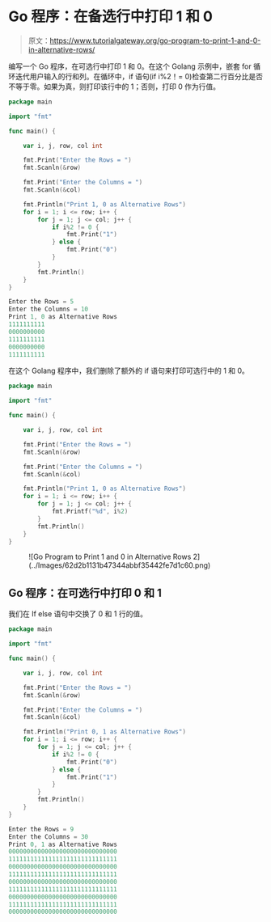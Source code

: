 # Go 程序：在备选行中打印 1 和 0

> 原文：<https://www.tutorialgateway.org/go-program-to-print-1-and-0-in-alternative-rows/>

编写一个 Go 程序，在可选行中打印 1 和 0。在这个 Golang 示例中，嵌套 for 循环迭代用户输入的行和列。在循环中，if 语句(if i%2！= 0)检查第二行百分比是否不等于零。如果为真，则打印该行中的 1；否则，打印 0 作为行值。

```go
package main

import "fmt"

func main() {

    var i, j, row, col int

    fmt.Print("Enter the Rows = ")
    fmt.Scanln(&row)

    fmt.Print("Enter the Columns = ")
    fmt.Scanln(&col)

    fmt.Println("Print 1, 0 as Alternative Rows")
    for i = 1; i <= row; i++ {
        for j = 1; j <= col; j++ {
            if i%2 != 0 {
                fmt.Print("1")
            } else {
                fmt.Print("0")
            }
        }
        fmt.Println()
    }
}
```

```go
Enter the Rows = 5
Enter the Columns = 10
Print 1, 0 as Alternative Rows
1111111111
0000000000
1111111111
0000000000
1111111111
```

在这个 Golang 程序中，我们删除了额外的 if 语句来打印可选行中的 1 和 0。

```go
package main

import "fmt"

func main() {

    var i, j, row, col int

    fmt.Print("Enter the Rows = ")
    fmt.Scanln(&row)

    fmt.Print("Enter the Columns = ")
    fmt.Scanln(&col)

    fmt.Println("Print 1, 0 as Alternative Rows")
    for i = 1; i <= row; i++ {
        for j = 1; j <= col; j++ {
            fmt.Printf("%d", i%2)
        }
        fmt.Println()
    }
}
```

<figure class="wp-block-image size-large">![Go Program to Print 1 and 0 in Alternative Rows 2](../Images/62d2b1131b47344abbf35442fe7d1c60.png)</figure>

## Go 程序：在可选行中打印 0 和 1

我们在 If else 语句中交换了 0 和 1 行的值。

```go
package main

import "fmt"

func main() {

    var i, j, row, col int

    fmt.Print("Enter the Rows = ")
    fmt.Scanln(&row)

    fmt.Print("Enter the Columns = ")
    fmt.Scanln(&col)

    fmt.Println("Print 0, 1 as Alternative Rows")
    for i = 1; i <= row; i++ {
        for j = 1; j <= col; j++ {
            if i%2 != 0 {
                fmt.Print("0")
            } else {
                fmt.Print("1")
            }
        }
        fmt.Println()
    }
}
```

```go
Enter the Rows = 9
Enter the Columns = 30
Print 0, 1 as Alternative Rows
000000000000000000000000000000
111111111111111111111111111111
000000000000000000000000000000
111111111111111111111111111111
000000000000000000000000000000
111111111111111111111111111111
000000000000000000000000000000
111111111111111111111111111111
000000000000000000000000000000
```